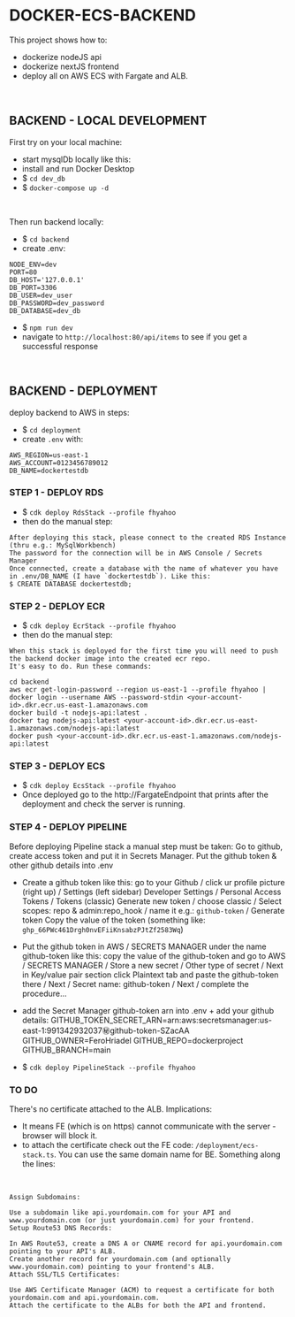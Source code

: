 # DOCKER-ECS-BACKEND
This project shows how to:
- dockerize nodeJS api
- dockerize nextJS frontend
- deploy all on AWS ECS with Fargate and ALB.

<br />


## BACKEND - LOCAL DEVELOPMENT
First try on your local machine:
- start mysqlDb locally like this:
- install and run Docker Desktop
- $ `cd dev_db`
- $ `docker-compose up -d`

<br />

Then run backend locally:
- $ `cd backend`
- create .env:

```
NODE_ENV=dev
PORT=80
DB_HOST='127.0.0.1'
DB_PORT=3306
DB_USER=dev_user
DB_PASSWORD=dev_password
DB_DATABASE=dev_db
```

- $ `npm run dev`
- navigate to `http://localhost:80/api/items` to see if you get a successful response

<br />

## BACKEND - DEPLOYMENT
deploy backend to AWS in steps:
- $ `cd deployment`
- create `.env` with:

```
AWS_REGION=us-east-1 
AWS_ACCOUNT=0123456789012
DB_NAME=dockertestdb
```

### STEP 1 - DEPLOY RDS
- $ `cdk deploy RdsStack --profile fhyahoo`
- then do the manual step:

```
After deploying this stack, please connect to the created RDS Instance (thru e.g.: MySqlWorkbench)
The password for the connection will be in AWS Console / Secrets Manager
Once connected, create a database with the name of whatever you have in .env/DB_NAME (I have `dockertestdb`). Like this:
$ CREATE DATABASE dockertestdb;
```

### STEP 2 - DEPLOY ECR
- $ `cdk deploy EcrStack --profile fhyahoo`
- then do the manual step:

```
When this stack is deployed for the first time you will need to push the backend docker image into the created ecr repo.
It's easy to do. Run these commands:

cd backend
aws ecr get-login-password --region us-east-1 --profile fhyahoo | docker login --username AWS --password-stdin <your-account-id>.dkr.ecr.us-east-1.amazonaws.com
docker build -t nodejs-api:latest .
docker tag nodejs-api:latest <your-account-id>.dkr.ecr.us-east-1.amazonaws.com/nodejs-api:latest
docker push <your-account-id>.dkr.ecr.us-east-1.amazonaws.com/nodejs-api:latest
```

### STEP 3 - DEPLOY ECS
- $ `cdk deploy EcsStack --profile fhyahoo`
- Once deployed go to the http://FargateEndpoint that prints after the deployment and check the server is running.

### STEP 4 - DEPLOY PIPELINE
Before deploying Pipeline stack a manual step must be taken: Go to github, create access token and put it in Secrets Manager.
Put the github token & other github details into .env

- Create a github token like this:
  go to your Github / click ur profile picture (right up) / Settings (left sidebar) Developer Settings / Personal Access Tokens / Tokens (classic) Generate new token / choose classic / Select scopes: repo & admin:repo_hook / name it e.g.: `github-token` / Generate token Copy the value of the token (something like: `ghp_66PWc461Drgh0nvEFiiKnsabzPJtZf2583Wq`)

- Put the github token in AWS / SECRETS MANAGER under the name github-token like this:
  copy the value of the github-token and go to AWS / SECRETS MANAGER / Store a new secret / Other type of secret / Next in Key/value pair section click Plaintext tab and paste the github-token there / Next / Secret name: github-token / Next / complete the procedure…

- add the Secret Manager github-token arn into .env + add your github details:
  GITHUB_TOKEN_SECRET_ARN=arn:aws:secretsmanager:us-east-1:991342932037:secret:github-token-SZacAA
  GITHUB_OWNER=FeroHriadel
  GITHUB_REPO=dockerproject
  GITHUB_BRANCH=main

- $ `cdk deploy PipelineStack --profile fhyahoo`


### TO DO
There's no certificate attached to the ALB. Implications:
- It means FE (which is on https) cannot communicate with the server - browser will block it.
- to attach the certificate check out the FE code: `/deployment/ecs-stack.ts`. You can use the same domain name for BE. Something along the lines:
<br />

```
Assign Subdomains:

Use a subdomain like api.yourdomain.com for your API and www.yourdomain.com (or just yourdomain.com) for your frontend.
Setup Route53 DNS Records:

In AWS Route53, create a DNS A or CNAME record for api.yourdomain.com pointing to your API's ALB.
Create another record for yourdomain.com (and optionally www.yourdomain.com) pointing to your frontend's ALB.
Attach SSL/TLS Certificates:

Use AWS Certificate Manager (ACM) to request a certificate for both yourdomain.com and api.yourdomain.com.
Attach the certificate to the ALBs for both the API and frontend.
```

